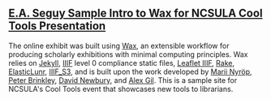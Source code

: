 ## [E.A. Seguy Sample Intro to Wax for NCSULA Cool Tools Presentation](https://ericayhayes.github.io/seguy)

The online exhibit was built using [Wax](https://minicomp.github.io/wiki/#/wax/?id=top), an extensible workflow for producing scholarly exhibitions with minimal computing principles. Wax relies on [Jekyll](https://jekyllrb.com/), [IIIF](http://iiif.io/) level 0 compliance static files, [Leaflet IIIF](https://github.com/mejackreed/Leaflet-IIIF), [Rake](https://ruby.github.io/rake/), [ElasticLunr](http://elasticlunr.com/), [IIIF_S3](https://github.com/cmoa/iiif_s3), and is built upon the work developed by [Marii Nyröp](http://marii.info/), [Peter Brinkley](https://github.com/pbinkley), [David Newbury](https://github.com/workergnome), and [Alex Gil](https://github.com/elotroalex). This is a sample site for NCSULA's Cool Tools event that showcases new tools to librarians.


